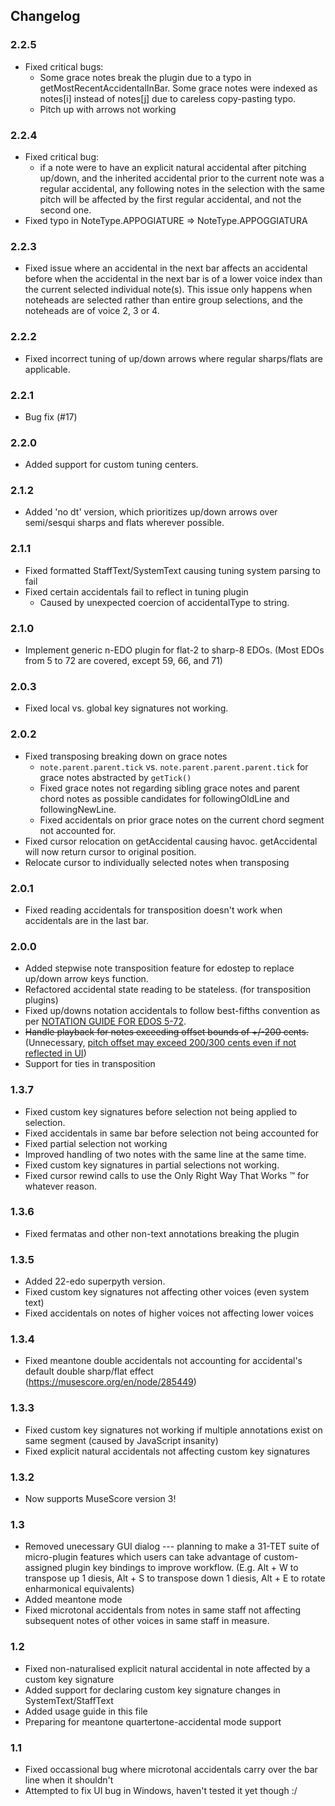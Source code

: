 ## Changelog

### 2.2.5
- Fixed critical bugs:
  - Some grace notes break the plugin due to a typo in getMostRecentAccidentalInBar.
    Some grace notes were indexed as notes[i] instead of notes[j] due to careless copy-pasting typo.
  - Pitch up with arrows not working

### 2.2.4
- Fixed critical bug:
  - if a note were to have an explicit natural accidental after pitching up/down,
    and the inherited accidental prior to the current note was a regular accidental,
    any following notes in the selection with the same pitch will be affected by the first regular accidental,
    and not the second one.
- Fixed typo in NoteType.APPOGIATURE => NoteType.APPOGGIATURA

### 2.2.3
- Fixed issue where an accidental in the next bar affects an accidental before when the accidental in the
  next bar is of a lower voice index than the current selected individual note(s).
  This issue only happens when noteheads are selected rather than entire group selections,
  and the noteheads are of voice 2, 3 or 4.

### 2.2.2
- Fixed incorrect tuning of up/down arrows where regular sharps/flats are applicable.

### 2.2.1
- Bug fix (#17)

### 2.2.0
- Added support for custom tuning centers.

### 2.1.2
- Added 'no dt' version, which prioritizes up/down arrows over semi/sesqui sharps and flats wherever possible.

### 2.1.1
- Fixed formatted StaffText/SystemText causing tuning system parsing to fail
- Fixed certain accidentals fail to reflect in tuning plugin
  - Caused by unexpected coercion of accidentalType to string.

### 2.1.0
- Implement generic n-EDO plugin for flat-2 to sharp-8 EDOs. (Most EDOs from 5 to 72 are covered, except 59, 66, and 71)

### 2.0.3
- Fixed local vs. global key signatures not working.

### 2.0.2
- Fixed transposing breaking down on grace notes
  - `note.parent.parent.tick` vs. `note.parent.parent.parent.tick` for grace notes abstracted by `getTick()`
  - Fixed grace notes not regarding sibling grace notes and parent chord notes as possible candidates
    for followingOldLine and followingNewLine.
  - Fixed accidentals on prior grace notes on the current chord segment not accounted for.
- Fixed cursor relocation on getAccidental causing havoc. getAccidental will now return cursor to original position.
- Relocate cursor to individually selected notes when transposing

### 2.0.1
- Fixed reading accidentals for transposition doesn't work when accidentals are in
  the last bar.

### 2.0.0
- Added stepwise note transposition feature for edostep to replace up/down arrow keys
  function.
- Refactored accidental state reading to be stateless. (for transposition plugins)
- Fixed up/downs notation accidentals to follow best-fifths convention as per [NOTATION GUIDE FOR EDOS 5-72](http://tallkite.com/misc_files/notation%20guide%20for%20edos%205-72.pdf).
- ~~Handle playback for notes exceeding offset bounds of +/-200 cents.~~ (Unnecessary,
  [pitch offset may exceed 200/300 cents even if not reflected in UI](https://www.reddit.com/r/microtonal/comments/gssrnk/made_this_31_22_edo_microtonal_plugin_for/fs7frcg?utm_source=share&utm_medium=web2x))
- Support for ties in transposition

### 1.3.7
- Fixed custom key signatures before selection not being applied to selection.
- Fixed accidentals in same bar before selection not being accounted for
- Fixed partial selection not working
- Improved handling of two notes with the same line at the same time.
- Fixed custom key signatures in partial selections not working.
- Fixed cursor rewind calls to use the Only Right Way That Works :tm: for whatever reason.

### 1.3.6
- Fixed fermatas and other non-text annotations breaking the plugin

### 1.3.5
- Added 22-edo superpyth version.
- Fixed custom key signatures not affecting other voices (even system text)
- Fixed accidentals on notes of higher voices not affecting lower voices

### 1.3.4
- Fixed meantone double accidentals not accounting for accidental's default double
  sharp/flat effect (https://musescore.org/en/node/285449)

### 1.3.3
- Fixed custom key signatures not working if multiple annotations exist on same segment
  (caused by JavaScript insanity)
- Fixed explicit natural accidentals not affecting custom key signatures

### 1.3.2

- Now supports MuseScore version 3!

### 1.3

- Removed unecessary GUI dialog --- planning to make a 31-TET suite of micro-plugin features which
  users can take advantage of custom-assigned plugin key bindings to improve workflow.
  (E.g. Alt + W to transpose up 1 diesis, Alt + S to transpose down 1 diesis, Alt + E to rotate enharmonical equivalents)
- Added meantone mode
- Fixed microtonal accidentals from notes in same staff not affecting subsequent notes of other voices in same staff in measure.

### 1.2

- Fixed non-naturalised explicit natural accidental in note affected by a custom key signature
- Added support for declaring custom key signature changes in SystemText/StaffText
- Added usage guide in this file
- Preparing for meantone quartertone-accidental mode support

### 1.1

- Fixed occassional bug where microtonal accidentals carry over the bar line when it shouldn't
- Attempted to fix UI bug in Windows, haven't tested it yet though :/
